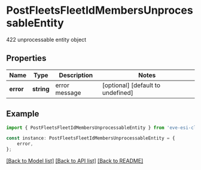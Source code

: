 # PostFleetsFleetIdMembersUnprocessableEntity

422 unprocessable entity object

## Properties

Name | Type | Description | Notes
------------ | ------------- | ------------- | -------------
**error** | **string** | error message | [optional] [default to undefined]

## Example

```typescript
import { PostFleetsFleetIdMembersUnprocessableEntity } from 'eve-esi-client-ts';

const instance: PostFleetsFleetIdMembersUnprocessableEntity = {
    error,
};
```

[[Back to Model list]](../README.md#documentation-for-models) [[Back to API list]](../README.md#documentation-for-api-endpoints) [[Back to README]](../README.md)
